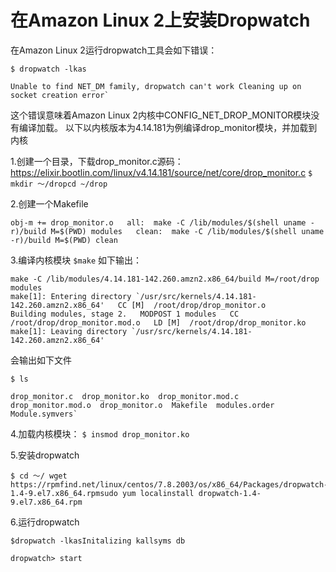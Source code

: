 # 在Amazon Linux 2上安装Dropwatch

在Amazon Linux 2运行dropwatch工具会如下错误：
```
$ dropwatch -lkas

Unable to find NET_DM family, dropwatch can't work Cleaning up on socket creation error`
```
这个错误意味着Amazon Linux 2内核中CONFIG_NET_DROP_MONITOR模块没有编译加载。
以下以内核版本为4.14.181为例编译drop_monitor模块，并加载到内核

1.创建一个目录，下载drop_monitor.c源码：
https://elixir.bootlin.com/linux/v4.14.181/source/net/core/drop_monitor.c
`$ mkdir ～/dropcd ~/drop`

2.创建一个Makefile
```
obj-m += drop_monitor.o   all:  make -C /lib/modules/$(shell uname -r)/build M=$(PWD) modules   clean:  make -C /lib/modules/$(shell uname -r)/build M=$(PWD) clean
```
 3.编译内核模块
`$make`
如下输出：
```
make -C /lib/modules/4.14.181-142.260.amzn2.x86_64/build M=/root/drop modules 
make[1]: Entering directory `/usr/src/kernels/4.14.181-142.260.amzn2.x86_64'   CC [M]  /root/drop/drop_monitor.o   
Building modules, stage 2.   MODPOST 1 modules   CC      /root/drop/drop_monitor.mod.o   LD [M]  /root/drop/drop_monitor.ko 
make[1]: Leaving directory `/usr/src/kernels/4.14.181-142.260.amzn2.x86_64'
```
会输出如下文件
```
$ ls

drop_monitor.c  drop_monitor.ko  drop_monitor.mod.c  drop_monitor.mod.o  drop_monitor.o  Makefile  modules.order  Module.symvers`
```
4.加载内核模块：
`$ insmod drop_monitor.ko`

5.安装dropwatch
```
$ cd ～/ wget https://rpmfind.net/linux/centos/7.8.2003/os/x86_64/Packages/dropwatch-1.4-9.el7.x86_64.rpmsudo yum localinstall dropwatch-1.4-9.el7.x86_64.rpm
```
6.运行dropwatch
```
$dropwatch -lkasInitalizing kallsyms db 

dropwatch> start
```

